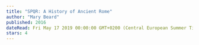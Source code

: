 ```yaml
---
title: "SPQR: A History of Ancient Rome"
author: "Mary Beard"
published: 2016
dateRead: Fri May 17 2019 00:00:00 GMT+0200 (Central European Summer Time)
stars: 4
---
```



